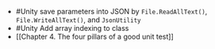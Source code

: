 - #Unity save parameters into JSON by `File.ReadAllText()`, `File.WriteAllText()`, and `JsonUtility`
- #Unity Add array indexing to class
- [[Chapter 4. The four pillars of a good unit test]]